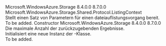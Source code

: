 <Type Name="FileListingContext" FullName="Microsoft.WindowsAzure.Storage.File.Protocol.FileListingContext">
  <TypeSignature Language="C#" Value="public sealed class FileListingContext : Microsoft.WindowsAzure.Storage.Shared.Protocol.ListingContext" />
  <TypeSignature Language="ILAsm" Value=".class public auto ansi sealed beforefieldinit FileListingContext extends Microsoft.WindowsAzure.Storage.Shared.Protocol.ListingContext" />
  <TypeSignature Language="DocId" Value="T:Microsoft.WindowsAzure.Storage.File.Protocol.FileListingContext" />
  <TypeSignature Language="VB.NET" Value="Public NotInheritable Class FileListingContext&#xA;Inherits ListingContext" />
  <TypeSignature Language="F#" Value="type FileListingContext = class&#xA;    inherit ListingContext" />
  <AssemblyInfo>
    <AssemblyName>Microsoft.WindowsAzure.Storage</AssemblyName>
    <AssemblyVersion>8.4.0.0</AssemblyVersion>
    <AssemblyVersion>8.7.0.0</AssemblyVersion>
  </AssemblyInfo>
  <Base>
    <BaseTypeName>Microsoft.WindowsAzure.Storage.Shared.Protocol.ListingContext</BaseTypeName>
  </Base>
  <Interfaces />
  <Docs>
    <summary>
            Stellt einen Satz von Parametern für einen dateiauflistungsvorgang bereit.
            </summary>
    <remarks>To be added.</remarks>
  </Docs>
  <Members>
    <Member MemberName=".ctor">
      <MemberSignature Language="C#" Value="public FileListingContext (Nullable&lt;int&gt; maxResults);" />
      <MemberSignature Language="ILAsm" Value=".method public hidebysig specialname rtspecialname instance void .ctor(valuetype System.Nullable`1&lt;int32&gt; maxResults) cil managed" />
      <MemberSignature Language="DocId" Value="M:Microsoft.WindowsAzure.Storage.File.Protocol.FileListingContext.#ctor(System.Nullable{System.Int32})" />
      <MemberSignature Language="VB.NET" Value="Public Sub New (maxResults As Nullable(Of Integer))" />
      <MemberSignature Language="F#" Value="new Microsoft.WindowsAzure.Storage.File.Protocol.FileListingContext : Nullable&lt;int&gt; -&gt; Microsoft.WindowsAzure.Storage.File.Protocol.FileListingContext" Usage="new Microsoft.WindowsAzure.Storage.File.Protocol.FileListingContext maxResults" />
      <MemberType>Constructor</MemberType>
      <AssemblyInfo>
        <AssemblyName>Microsoft.WindowsAzure.Storage</AssemblyName>
        <AssemblyVersion>8.4.0.0</AssemblyVersion>
        <AssemblyVersion>8.7.0.0</AssemblyVersion>
      </AssemblyInfo>
      <Parameters>
        <Parameter Name="maxResults" Type="System.Nullable&lt;System.Int32&gt;" />
      </Parameters>
      <Docs>
        <param name="maxResults">Die maximale Anzahl der zurückzugebenden Ergebnisse.</param>
        <summary>
            Initialisiert eine neue Instanz der <see cref="T:Microsoft.WindowsAzure.Storage.File.Protocol.FileListingContext" />-Klasse.
            </summary>
        <remarks>To be added.</remarks>
      </Docs>
    </Member>
  </Members>
</Type>